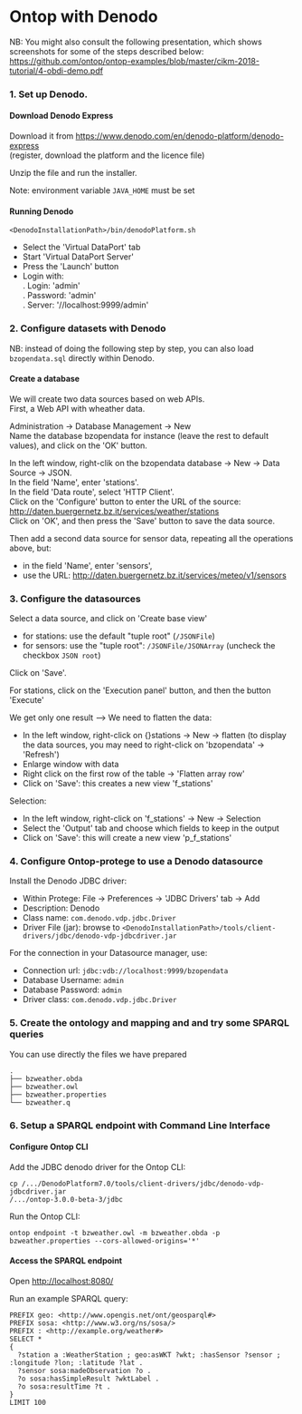 
# Ontop with Denodo

NB: You might also consult the following presentation, which shows screenshots for
some of the steps described below:  
<https://github.com/ontop/ontop-examples/blob/master/cikm-2018-tutorial/4-obdi-demo.pdf>

### 1. Set up Denodo.

#### Download Denodo Express 

Download it from <https://www.denodo.com/en/denodo-platform/denodo-express>  
(register, download the platform and the licence file)

Unzip the file and run the installer.

Note: environment variable `JAVA_HOME` must be set

#### Running Denodo

```console
<DenodoInstallationPath>/bin/denodoPlatform.sh
```

- Select the 'Virtual DataPort' tab
- Start 'Virtual DataPort Server'
- Press the 'Launch' button
- Login with:  
    . Login: 'admin'  
	. Password: 'admin'  
	. Server: '//localhost:9999/admin'
	
### 2. Configure datasets with Denodo

NB: instead of doing the following step by step, you can also load `bzopendata.sql` directly within Denodo.

#### Create a database

We will create two data sources based on web APIs. \
First, a Web API with wheather data.

Administration -> Database Management -> New  
Name the database bzopendata for instance (leave the rest to default values), and click on the 'OK' button.

In the left window, right-clik on the bzopendata database -> New -> Data Source -> JSON.  
In the field 'Name', enter 'stations'.  
In the field 'Data route', select 'HTTP Client'.  
Click on the 'Configure' button to enter the URL of the source:  
<http://daten.buergernetz.bz.it/services/weather/stations>  
Click on 'OK', and then press the 'Save' button to save the data source.  

Then add a second data source for sensor data, repeating all the operations above, but:  
- in the field 'Name', enter 'sensors',  
- use the URL:
<http://daten.buergernetz.bz.it/services/meteo/v1/sensors>

### 3. Configure the datasources


Select a data source, and click on 'Create base view'
- for stations: use the default "tuple root" (`/JSONFile`)
- for sensors: use the "tuple root": `/JSONFile/JSONArray` (uncheck the checkbox `JSON root`)

Click on 'Save'.

For stations, click on the 'Execution panel' button, and then the button 'Execute'

We get only one result --> We need to flatten the data:
- In the left window, right-click on {}stations -> New -> flatten
 (to display the data sources, you may need to right-click on 'bzopendata' -> 'Refresh')
- Enlarge window with data
- Right click on the first row of the table -> 'Flatten array row'
- Click on 'Save': this creates a new view 'f_stations'

Selection:
- In the left window, right-click on 'f_stations' -> New -> Selection  
- Select the 'Output' tab and choose which fields to keep in the output
- Click on 'Save': this will create a new view 'p_f_stations'

### 4. Configure Ontop-protege to use a Denodo datasource

Install the Denodo JDBC driver:
- Within Protege: File -> Preferences -> 'JDBC Drivers' tab -> Add
- Description: Denodo
- Class name: `com.denodo.vdp.jdbc.Driver`
- Driver File (jar): browse to `<DenodoInstallationPath>/tools/client-drivers/jdbc/denodo-vdp-jdbcdriver.jar`

For the connection in your Datasource manager, use:

- Connection url: `jdbc:vdb://localhost:9999/bzopendata`
- Database Username: `admin`
- Database Password: `admin`
- Driver class: `com.denodo.vdp.jdbc.Driver`

### 5. Create the ontology and mapping and and try some SPARQL queries

You can use directly the files we have prepared

```
.
├── bzweather.obda
├── bzweather.owl
├── bzweather.properties
└── bzweather.q
```

### 6. Setup a SPARQL endpoint with Command Line Interface

#### Configure Ontop CLI

Add the JDBC denodo driver for the Ontop CLI:

```console
cp /.../DenodoPlatform7.0/tools/client-drivers/jdbc/denodo-vdp-jdbcdriver.jar
/.../ontop-3.0.0-beta-3/jdbc
```

Run the Ontop CLI:
```console
ontop endpoint -t bzweather.owl -m bzweather.obda -p bzweather.properties --cors-allowed-origins='*'
```

#### Access the SPARQL endpoint

Open <http://localhost:8080/>

Run an example SPARQL query:

```sparql
PREFIX geo: <http://www.opengis.net/ont/geosparql#>
PREFIX sosa: <http://www.w3.org/ns/sosa/>
PREFIX : <http://example.org/weather#>
SELECT *
{
  ?station a :WeatherStation ; geo:asWKT ?wkt; :hasSensor ?sensor ; :longitude ?lon; :latitude ?lat .
  ?sensor sosa:madeObservation ?o .
  ?o sosa:hasSimpleResult ?wktLabel .
  ?o sosa:resultTime ?t .
}
LIMIT 100
```
